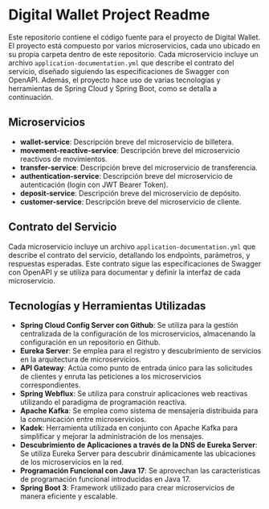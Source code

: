 # Digital Wallet Project Readme

Este repositorio contiene el código fuente para el proyecto de Digital Wallet. El proyecto está compuesto por varios microservicios, cada uno ubicado en su propia carpeta dentro de este repositorio. Cada microservicio incluye un archivo `application-documentation.yml` que describe el contrato del servicio, diseñado siguiendo las especificaciones de Swagger con OpenAPI. Además, el proyecto hace uso de varias tecnologías y herramientas de Spring Cloud y Spring Boot, como se detalla a continuación.

## Microservicios

- **wallet-service**: Descripción breve del microservicio de billetera.
- **movement-reactive-service**: Descripción breve del microservicio reactivos de movimientos.
- **transfer-service**: Descripción breve del microservicio de transferencia.
- **authentication-service**: Descripción breve del microservicio de autenticación (login con JWT Bearer Token).
- **deposit-service**: Descripción breve del microservicio de depósito.
- **customer-service**: Descripción breve del microservicio de cliente.

## Contrato del Servicio

Cada microservicio incluye un archivo `application-documentation.yml` que describe el contrato del servicio, detallando los endpoints, parámetros, y respuestas esperadas. Este contrato sigue las especificaciones de Swagger con OpenAPI y se utiliza para documentar y definir la interfaz de cada microservicio.

## Tecnologías y Herramientas Utilizadas

- **Spring Cloud Config Server con Github**: Se utiliza para la gestión centralizada de la configuración de los microservicios, almacenando la configuración en un repositorio en Github.
- **Eureka Server**: Se emplea para el registro y descubrimiento de servicios en la arquitectura de microservicios.
- **API Gateway**: Actúa como punto de entrada único para las solicitudes de clientes y enruta las peticiones a los microservicios correspondientes.
- **Spring Webflux**: Se utiliza para construir aplicaciones web reactivas utilizando el paradigma de programación reactiva.
- **Apache Kafka**: Se emplea como sistema de mensajería distribuida para la comunicación entre microservicios.
- **Kadek**: Herramienta utilizada en conjunto con Apache Kafka para simplificar y mejorar la administración de los mensajes.
- **Descubrimiento de Aplicaciones a través de la DNS de Eureka Server**: Se utiliza Eureka Server para descubrir dinámicamente las ubicaciones de los microservicios en la red.
- **Programación Funcional con Java 17**: Se aprovechan las características de programación funcional introducidas en Java 17.
- **Spring Boot 3**: Framework utilizado para crear microservicios de manera eficiente y escalable.

